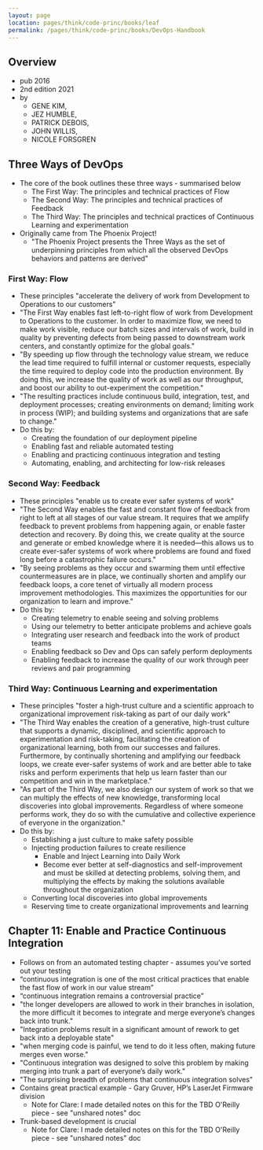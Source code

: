 ```yaml
---
layout: page
location: pages/think/code-princ/books/leaf
permalink: /pages/think/code-princ/books/DevOps-Handbook
---
```


## Overview

- pub 2016
- 2nd edition 2021
- by 
  - GENE KIM, 
  - JEZ HUMBLE, 
  - PATRICK DEBOIS, 
  - JOHN WILLIS, 
  - NICOLE FORSGREN

## Three Ways of DevOps

- The core of the book outlines these three ways - summarised below
  - The First Way: The principles and technical practices of Flow
  - The Second Way: The principles and technical practices of Feedback
  - The Third Way: The principles and technical practices of Continuous Learning and experimentation
- Originally came from The Phoenix Project! 
  - "The Phoenix Project presents the Three Ways as the set of underpinning principles from which all the observed DevOps behaviors and patterns are derived"

### First Way: Flow

- These principles "accelerate the delivery of work from Development to Operations to our customers"
- "The First Way enables fast left-to-right flow of work from Development to Operations to the customer. In order to maximize flow, we need to make work visible, reduce our batch sizes and intervals of work, build in quality by preventing defects from being passed to downstream work centers, and constantly optimize for the global goals."
- "By speeding up flow through the technology value stream, we reduce the lead time required to fulfill internal or customer requests, especially the time required to deploy code into the production environment. By doing this, we increase the quality of work as well as our throughput, and boost our ability to out-experiment the competition."
- "The resulting practices include continuous build, integration, test, and deployment processes; creating environments on demand; limiting work in process (WIP); and building systems and organizations that are safe to change."
- Do this by:
  - Creating the foundation of our deployment pipeline
  - Enabling fast and reliable automated testing
  - Enabling and practicing continuous integration and testing
  - Automating, enabling, and architecting for low-risk releases

### Second Way: Feedback

- These principles "enable us to create ever safer systems of work"
- "The Second Way enables the fast and constant flow of feedback from right to left at all stages of our value stream. It requires that we amplify feedback to prevent problems from happening again, or enable faster detection and recovery. By doing this, we create quality at the source and generate or embed knowledge where it is needed—this allows us to create ever-safer systems of work where problems are found and fixed long before a catastrophic failure occurs."
- "By seeing problems as they occur and swarming them until effective countermeasures are in place, we continually shorten and amplify our feedback loops, a core tenet of virtually all modern process improvement methodologies. This maximizes the opportunities for our organization to learn and improve."
- Do this by:
  - Creating telemetry to enable seeing and solving problems
  - Using our telemetry to better anticipate problems and achieve goals
  - Integrating user research and feedback into the work of product teams
  - Enabling feedback so Dev and Ops can safely perform deployments
  - Enabling feedback to increase the quality of our work through peer reviews and pair programming

### Third Way: Continuous Learning and experimentation

- These principles "foster a high-trust culture and a scientific approach to organizational improvement risk-taking as part of our daily work"
- "The Third Way enables the creation of a generative, high-trust culture that supports a dynamic, disciplined, and scientific approach to experimentation and risk-taking, facilitating the creation of organizational learning, both from our successes and failures. Furthermore, by continually shortening and amplifying our feedback loops, we create ever-safer systems of work and are better able to take risks and perform experiments that help us learn faster than our competition and win in the marketplace."
- "As part of the Third Way, we also design our system of work so that we can multiply the effects of new knowledge, transforming local discoveries into global improvements. Regardless of where someone performs work, they do so with the cumulative and collective experience of everyone in the organization."
- Do this by:
  - Establishing a just culture to make safety possible
  - Injecting production failures to create resilience
    - Enable and Inject Learning into Daily Work
    - Become ever better at self-diagnostics and self-improvement and must be skilled at detecting problems, solving them, and multiplying the effects by making the solutions available throughout the organization
  - Converting local discoveries into global improvements
  - Reserving time to create organizational improvements and learning

## Chapter 11: Enable and Practice Continuous Integration

- Follows on from an automated testing chapter - assumes you've sorted out your testing
- “continuous integration is one of the most critical practices that enable the fast flow of work in our value stream”
- “continuous integration remains a controversial practice”
- "the longer developers are allowed to work in their branches in isolation, the more difficult it becomes to integrate and merge everyone’s changes back into trunk."
- "Integration problems result in a significant amount of rework to get back into a deployable state"
- "when merging code is painful, we tend to do it less often, making future merges even worse."
- "Continuous integration was designed to solve this problem by making merging into trunk a part of everyone’s daily work."
- "The surprising breadth of problems that continuous integration solves"
- Contains great practical example - Gary Gruver, HP’s LaserJet Firmware division
  - Note for Clare: I made detailed notes on this for the TBD O'Reilly piece - see "unshared notes" doc
- Trunk-based development is crucial
  - Note for Clare: I made detailed notes on this for the TBD O'Reilly piece - see "unshared notes" doc